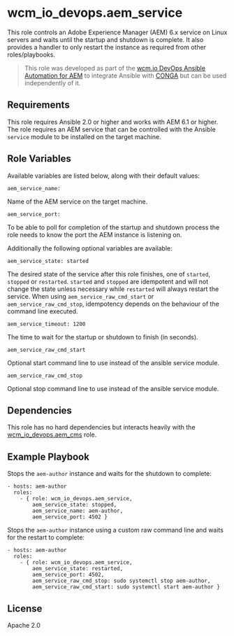 # wcm_io_devops.aem_service

This role controls an Adobe Experience Manager (AEM) 6.x service on Linux servers and waits until the startup and shutdown is complete. It also provides a handler to only restart the instance as required from other roles/playbooks.

> This role was developed as part of the
> [wcm.io DevOps Ansible Automation for AEM](http://devops.wcm.io/ansible-aem/)
> to integrate Ansible with
> [CONGA](http://devops.wcm.io/conga/) but can be used independently of
> it.

## Requirements

This role requires Ansible 2.0 or higher and works with AEM 6.1 or higher. The role requires an AEM service that can be controlled with the Ansible `service` module to be installed on the target machine.

## Role Variables

Available variables are listed below, along with their default values:

	aem_service_name: 

Name of the AEM service on the target machine. 

	aem_service_port:
 
To be able to poll for completion of the startup and shutdown process the role needs to know the port the AEM instance is listening on. 

Additionally the following optional variables are available:

	aem_service_state: started

The desired state of the service after this role finishes, one of `started`, `stopped` or `restarted`. `started` and `stopped` are idempotent and will not change the state unless necessary while `restarted` will always restart the service.
When using  `aem_service_raw_cmd_start` or `aem_service_raw_cmd_stop`, idempotency depends on the behaviour of the command line executed.

	aem_service_timeout: 1200

The time to wait for the startup or shutdown to finish (in seconds).

    aem_service_raw_cmd_start

Optional start command line to use instead of the ansible service module.

    aem_service_raw_cmd_stop

Optional stop command line to use instead of the ansible service module.


## Dependencies

This role has no hard dependencies but interacts heavily with the [wcm_io_devops.aem_cms](https://github.com/wcm-io-devops/ansible-aem-cms) role.

## Example Playbook

Stops the `aem-author` instance and waits for the shutdown to complete: 

	- hosts: aem-author
	  roles:
	    - { role: wcm_io_devops.aem_service,
	        aem_service_state: stopped,
	        aem_service_name: aem-author,
	        aem_service_port: 4502 }

Stops the `aem-author` instance using a custom raw command line and waits for the restart to complete:

	- hosts: aem-author
	  roles:
	    - { role: wcm_io_devops.aem_service,
	        aem_service_state: restarted,
	        aem_service_port: 4502,
	        aem_service_raw_cmd_stop: sudo systemctl stop aem-author,
	        aem_service_raw_cmd_start: sudo systemctl start aem-author }

## License

Apache 2.0
